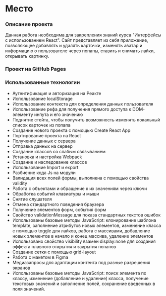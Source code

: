 # Место

### Описание проекта

Данная работа необходима для закрепления знаний курса "Интерфейсы с использованием React". 
Сайт представляет из себя приложение, позволяющее добавлять и удалять карточки, изменять аватар и информацию о пользователе через попапы, ставить и снимать лайки, открывать картинку. 


### Проект на GitHub Pages

### Использованные технологии

* Аутентификация и авторизация на Реакте
* Использование localStorage
* Использование контекста для определения данных пользователя
* Использование рефа для получения прямого доступа к DOM-элементу инпута и его значению
* Поднятие стейта, чтобы получить возможность изменять локальный список карточек из попапа
* Создание нового проекта с помощью Create React App
* Портирование проекта на React
* Получение данных с сервера
* Отправка данных на сервер
* Создание классов со слабым связыванием
* Установка и настройка Webpack
* Создание и наследование классов
* Использование Import и export
* Разбиение кода Js на модули
* Валидация всех полей формы, выполнена с помощью свойства validity
* Работа с объектами и обращение к их значениям через ключи
* Обработка событий клавиатуры и мыши
* Снятие слушателя
* Отмена стандартного поведения браузера
* Получение элементов форм, события форм
* Свойство validationMessage для показа стандартных текстов ошибок
* Использованы базовые методы JavaScript: клонирование шаблона template, заполнение атрибутов новых элементов, изменение класса с помощью toggle для лайков, работа с массивами, добавление новых элементов в начало и конец массива, удаление элементов
* Использовано свойство visibility взамен display:none для создания эффекта плавного открытия и закрытия попапов
* Создание сетки с помощью grid-layout
* Работа с макетом в Figma
* Медиазапросы для адаптации контента под разные разрешения экранов
* Использованы базовые методы JavaScript: поиск элемента по классу, изменение (добавление и удаление) класса, получение текстовых значений и заполнение полей, сохранение введенных в поля значений.
